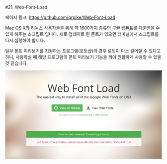 #21. Web-Font-Load

페이지 링크: https://github.com/qrpike/Web-Font-Load

Mac OS X와 리눅스 사용자들을 위해 약 1600가지 종류의 구글 웹폰트를 다운받을 수 있게 해주는 스크립트 입니다.
새로 업데이트 된 폰트가 있으면 터미널에서 스크립트를 다시 실행해야 합니다.

일부 폰트 미리보기를 지원하는 프로그램(포토샵)의 경우 로딩이 다소 길어질 수 있다고 하니, 사용하실 때 해당 프로그램의 폰트 미리보기 기능을 꺼야 원활하게 사용할 수 있을것 같습니다.

![이미지](../img/003-21.png)
